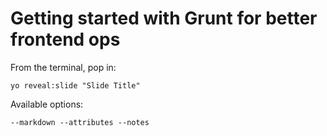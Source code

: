 
# Getting started with Grunt for better frontend ops

From the terminal, pop in:

  ```yo reveal:slide "Slide Title"```

Available options:

 ```--markdown --attributes --notes```
